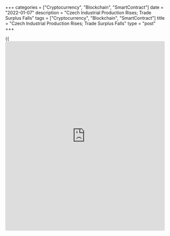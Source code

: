 +++
categories = ["Cryptocurrency", "Blockchain", "SmartContract"]
date = "2022-01-07"
description = "Czech Industrial Production Rises; Trade Surplus Falls"
tags = ["Cryptocurrency", "Blockchain", "SmartContract"]
title = "Czech Industrial Production Rises; Trade Surplus Falls"
type = "post"
+++

{{<iframe id="large-banner" src="https://www.bounty.group/#slide=13.0" width="100%" height="600" scrolling="no" style="border: 0px solid rgb(216, 221, 230); border-radius: 3px;">}}

The Czech Republic's industrial production and construction output
increased in November, data from the Czech Statistical Office showed on
Friday.

Separate data showed that the trade surplus decreased in November, as
imports increased more than exports.

Industrial production rose a working-day adjusted 1.6 percent year-on-
year in November, after a 4.9 percent decline in October. Economists had
forecast a 0.6 percent fall.

Manufacturing output grew 1.1 percent yearly in November and mining and
quarrying output increased 5.0 percent.

Electricity, gas, steam and air conditioning rose 5.2 percent.

On a monthly basis, industrial production rose a seasonally adjusted 4.9
percent in November.

Industrial new orders increased 9.3 percent year-on-year in November.

Construction output rose a working-day adjusted 2.0 percent annually in
November.

On a seasonally adjusted basis, the construction output remained
unchanged monthly in November.

Another report from the Czech statistical office showed that the trade
surplus decreased to CZK 5.749 billion in November from CZK 32.091
billion in the same month last year. Economists had forecast a deficit
of CZK 5.8 billion.

In October, the trade deficit was CZK 16.279 billion.

Exports grew 8.1 percent annually in November and imports gained 17.1
percent.

On a monthly basis, seasonally adjusted exports increased 6.0 percent in
November and imports rose by 2.2 percent.

For comments and feedback [contact](https://www.playgroundfx.com/contact/): editorial@rtt[news](https://www.letsplayfx.com/blog/forex-news-website/).com

[Economic News][1]

 **What parts of the world are seeing the best (and worst) economic
performances lately? Click[here][2] to check out our [Econ Scorecard][2]
and find out! See up-to-the-moment [ranking](https://www.playgroundfx.com/blog/crypto-exchange-ranking/)s for the best and worst
performers in [GDP][3], [unemployment rate][4], [inflation][5] and much
more.**

   1. www.rtt[news](https://www.letsplayfx.com/blog/forex-news-website/).com/Content/EconomicNews.aspx
   2. www.rtt[news](https://www.letsplayfx.com/blog/forex-news-website/).com/economic-scorecard/world-rank/PPI/highest-performance.aspx
   3. www.rtt[news](https://www.letsplayfx.com/blog/forex-news-website/).com/economic-scorecard/world-rank/GDP/highest-performance.aspx
   4. www.rtt[news](https://www.letsplayfx.com/blog/forex-news-website/).com/economic-scorecard/world-rank/unemployment-rate/lowest-performance.aspx
   5. www.rtt[news](https://www.letsplayfx.com/blog/forex-news-website/).com/economic-scorecard/world-rank/CPI/highest-performance.aspx